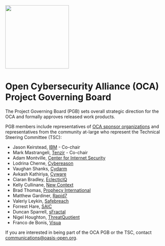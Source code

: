 <img src="/OCA-1.png" width="200">

# Open Cybersecurity Alliance (OCA) Project Governing Board

The Project Governing Board (PGB) sets overall strategic direction for the OCA and formally approves released work products. 

PGB members include representatives of [OCA sponsor organizations](https://github.com/opencybersecurityalliance/oasis-open-project/blob/main/SPONSORS.md) and representatives from the community at-large who represent the Technical Steering Committee (TSC): 
  
- Jason Keirstead, [IBM](https://www.ibm.com/security/) - Co-chair
- Mark Mastrangeli, [Tenzir](https://tenzir.com) - Co-chair
- Adam Montville, [Center for Internet Security](https://www.cisecurity.org/)
- Lodrina Cherne, [Cybereason](http://www.cybereason.com/)
- Vaughan Shanks, [Cydarm](https://www.cydarm.com/)
- Avkash Kathiriya, [Cyware](https://cyware.com/)
- Ciaran Bradley, [EclecticIQ](https://www.eclecticiq.com/)
- Kelly Cullinane, [New Context](http://newcontext.com/)
- Brad Thomas, [Prophecy International](https://www.prophecyinternational.com/)
- Matthew Gardiner, [Rapid7](https://www.rapid7.com/)
- Valeriy Leykin, [Safebreach](https://safebreach.com/)
- Forrest Hare, [SAIC](https://www.saic.com/)
- Duncan Sparrell, [sFractal](https://www.sfractal.com/)
- Nigel Houghton, [ThreatQuotient](https://www.threatq.com/)
- Franco de Bonis, [Visua](https://visua.com/)


If you are interested in being part of the OCA PGB or the TSC, contact communications@oasis-open.org.

